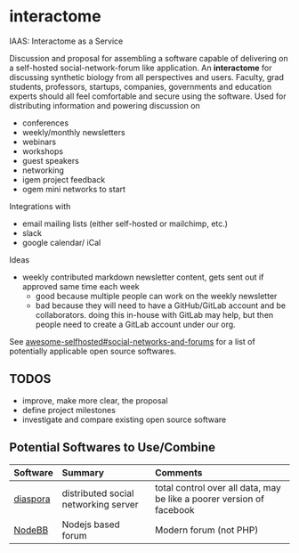 # interactome
IAAS: Interactome as a Service

Discussion and proposal for assembling a software capable of delivering on a self-hosted social-network-forum like application. An **interactome** for discussing synthetic biology from all perspectives and users. Faculty, grad students, professors, startups, companies, governments and education experts should all feel comfortable and secure using the software. Used for distributing information and powering discussion on

- conferences
- weekly/monthly newsletters
- webinars
- workshops
- guest speakers
- networking
- igem project feedback
- ogem mini networks to start

Integrations with
- email mailing lists (either self-hosted or mailchimp, etc.)
- slack
- google calendar/ iCal


Ideas
- weekly contributed markdown newsletter content, gets sent out if approved same time each week
  * good because multiple people can work on the weekly newsletter
  * bad because they will need to have a GitHub/GitLab account and be collaborators. doing this in-house with GitLab may help, but then people need to create a GitLab account under our org. 

See [awesome-selfhosted#social-networks-and-forums](https://github.com/Kickball/awesome-selfhosted#social-networks-and-forums) for a list of potentially applicable open source softwares.

## TODOS
- improve, make more clear, the proposal
- define project milestones
- investigate and compare existing open source software

## Potential Softwares to Use/Combine

<!-- confused how to write a markdown table? -->
<!-- see: https://github.com/adam-p/markdown-here/wiki/Markdown-Cheatsheet#tables -->
<!-- each row must be on one line. best editing environment will be a text editor with soft-wrap on -->
<!-- plus use link names like here to keep it cleaner -->

| Software             | Summary                              | Comments                              |
|:---------------------|:-------------------------------------|:--------------------------------------|
| [diaspora][diaspora] | distributed social networking server | total control over all data, may be like a poorer version of facebook |
| [NodeBB][NodeBB]     | Nodejs based forum                   | Modern forum (not PHP)                |

[diaspora]: https://diasporafoundation.org/
[NodeBB]: https://nodebb.org/
